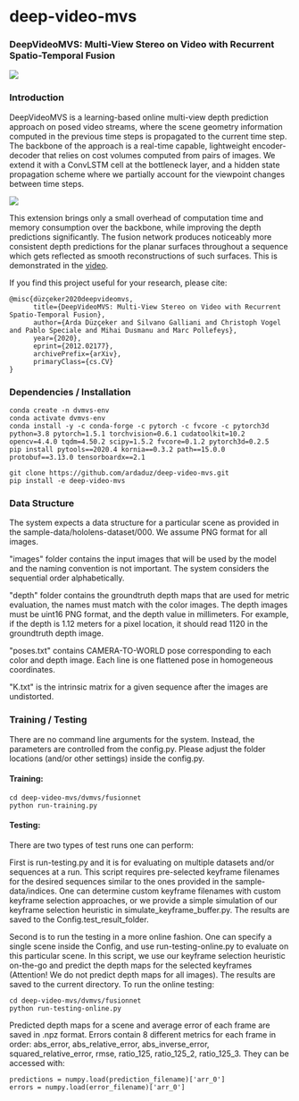 # deep-video-mvs
### DeepVideoMVS: Multi-View Stereo on Video with Recurrent Spatio-Temporal Fusion
![](miscellaneous/teaser.png)

### Introduction
DeepVideoMVS is a learning-based online multi-view depth prediction approach on 
posed video streams, where the scene geometry information computed in the previous 
time steps is propagated to the current time step. The backbone of the approach is a 
real-time capable, lightweight encoder-decoder that relies on cost volumes computed 
from pairs of images.  We extend it with a ConvLSTM cell at the bottleneck layer, 
and a hidden state propagation scheme where we partially account for the viewpoint 
changes between time steps.

![](miscellaneous/architecture.png)

This extension brings only a small overhead of computation time and memory consumption over the
backbone, while improving the depth predictions significantly. The fusion network produces noticeably 
more consistent depth predictions for the planar surfaces throughout a sequence which gets reflected 
as smooth reconstructions of such surfaces. This is demonstrated in the
[video](miscellaneous/deep-video-mvs-supplementary-video.mp4).

If you find this project useful for your research, please cite:
```
@misc{düzçeker2020deepvideomvs,
      title={DeepVideoMVS: Multi-View Stereo on Video with Recurrent Spatio-Temporal Fusion}, 
      author={Arda Düzçeker and Silvano Galliani and Christoph Vogel and Pablo Speciale and Mihai Dusmanu and Marc Pollefeys},
      year={2020},
      eprint={2012.02177},
      archivePrefix={arXiv},
      primaryClass={cs.CV}
}
```

### Dependencies / Installation
```
conda create -n dvmvs-env
conda activate dvmvs-env
conda install -y -c conda-forge -c pytorch -c fvcore -c pytorch3d python=3.8 pytorch=1.5.1 torchvision=0.6.1 cudatoolkit=10.2 opencv=4.4.0 tqdm=4.50.2 scipy=1.5.2 fvcore=0.1.2 pytorch3d=0.2.5
pip install pytools==2020.4 kornia==0.3.2 path==15.0.0 protobuf==3.13.0 tensorboardx==2.1

git clone https://github.com/ardaduz/deep-video-mvs.git
pip install -e deep-video-mvs
```

### Data Structure
The system expects a data structure for a particular scene as provided in the 
sample-data/hololens-dataset/000. We assume PNG format for all images.

"images" folder contains the input images that will be used by the model 
and the naming convention is not important. The system considers the sequential order
alphabetically.

"depth" folder contains the groundtruth depth maps that are used for metric evaluation,
the names must match with the color images. The depth images must be uint16 PNG format, 
and the depth value in millimeters. 
For example, if the depth is 1.12 meters for a pixel location,
it should read 1120 in the groundtruth depth image.

"poses.txt" contains CAMERA-TO-WORLD pose corresponding to each color and depth image. 
Each line is one flattened pose in homogeneous coordinates.

"K.txt" is the intrinsic matrix for a given sequence after the images are undistorted.

### Training / Testing
There are no command line arguments for the system.
Instead, the parameters are controlled from the config.py.
Please adjust the folder locations (and/or other settings) inside the config.py.

#### Training:
```
cd deep-video-mvs/dvmvs/fusionnet
python run-training.py
```
#### Testing:
There are two types of test runs one can perform:
 
First is run-testing.py and it is for evaluating on multiple datasets and/or sequences 
at a run. This script requires pre-selected keyframe filenames for the desired sequences
similar to the ones provided in the sample-data/indices.
One can determine custom keyframe filenames with custom keyframe selection approaches,
or we provide a simple simulation of our keyframe selection heuristic in
simulate_keyframe_buffer.py. The results are saved to the Config.test_result_folder.

Second is to run the testing in a more online fashion. One can specify a single scene
inside the Config, and use run-testing-online.py to evaluate on this particular scene. 
In this script, we use our keyframe selection heuristic on-the-go and predict the depth maps 
for the selected keyframes (Attention! We do not predict depth maps for all images). 
The results are saved to the current directory.
To run the online testing:
```
cd deep-video-mvs/dvmvs/fusionnet
python run-testing-online.py
``` 

Predicted depth maps for a scene and
average error of each frame are saved in .npz format. 
Errors contain 8 different metrics for each frame in order:
abs_error, abs_relative_error, abs_inverse_error, squared_relative_error, 
rmse, ratio_125, ratio_125_2, ratio_125_3. They can be accessed with:
```
predictions = numpy.load(prediction_filename)['arr_0']
errors = numpy.load(error_filename)['arr_0']
```
